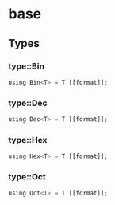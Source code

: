 # base


## Types

### type::Bin

```rust
using Bin<T> = T [[format]];
```
### type::Dec

```rust
using Dec<T> = T [[format]];
```
### type::Hex

```rust
using Hex<T> = T [[format]];
```
### type::Oct

```rust
using Oct<T> = T [[format]];
```

